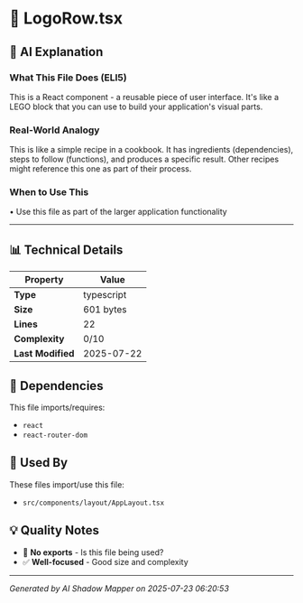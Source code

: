 # 📄 LogoRow.tsx

## 🤖 AI Explanation

### What This File Does (ELI5)
This is a React component - a reusable piece of user interface. It's like a LEGO block that you can use to build your application's visual parts.

### Real-World Analogy
This is like a simple recipe in a cookbook. It has ingredients (dependencies), steps to follow (functions), and produces a specific result. Other recipes might reference this one as part of their process.

### When to Use This
• Use this file as part of the larger application functionality

---

## 📊 Technical Details

| Property | Value |
|----------|-------|
| **Type** | typescript |
| **Size** | 601 bytes |
| **Lines** | 22 |
| **Complexity** | 0/10 |
| **Last Modified** | 2025-07-22 |

## 🔗 Dependencies

This file imports/requires:

- `react`
- `react-router-dom`

## 🔄 Used By

These files import/use this file:

- `src/components/layout/AppLayout.tsx`

## 💡 Quality Notes

- 🤔 **No exports** - Is this file being used?
- ✅ **Well-focused** - Good size and complexity

---
*Generated by AI Shadow Mapper on 2025-07-23 06:20:53*